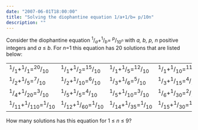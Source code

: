 ```yaml
---
date: "2007-06-01T18:00:00"
title: "Solving the diophantine equation 1/a+1/b= p/10n"
description: ""
---
```


<p>Consider the diophantine equation <sup>1</sup>/<sub><var>a</var></sub>+<sup>1</sup>/<sub><var>b</var></sub>= <sup><var>p</var></sup>/<sub>10<sup><var>n</var></sup></sub> with <var>a, b, p, n</var> positive integers and <var>a</var> ≤ <var>b</var>.
For <var>n</var>=1 this equation has 20 solutions that are listed below:</p>
<table><tr><td width="120"><sup>1</sup>/<sub>1</sub>+<sup>1</sup>/<sub>1</sub>=<sup>20</sup>/<sub>10</sub></td>
<td width="120"><sup>1</sup>/<sub>1</sub>+<sup>1</sup>/<sub>2</sub>=<sup>15</sup>/<sub>10</sub></td>
<td width="120"><sup>1</sup>/<sub>1</sub>+<sup>1</sup>/<sub>5</sub>=<sup>12</sup>/<sub>10</sub></td>
<td width="120"><sup>1</sup>/<sub>1</sub>+<sup>1</sup>/<sub>10</sub>=<sup>11</sup>/<sub>10</sub></td>
<td width="120"><sup>1</sup>/<sub>2</sub>+<sup>1</sup>/<sub>2</sub>=<sup>10</sup>/<sub>10</sub></td>
</tr><tr><td width="120"><sup>1</sup>/<sub>2</sub>+<sup>1</sup>/<sub>5</sub>=<sup>7</sup>/<sub>10</sub></td>
<td width="120"><sup>1</sup>/<sub>2</sub>+<sup>1</sup>/<sub>10</sub>=<sup>6</sup>/<sub>10</sub></td>
<td width="120"><sup>1</sup>/<sub>3</sub>+<sup>1</sup>/<sub>6</sub>=<sup>5</sup>/<sub>10</sub></td>
<td width="120"><sup>1</sup>/<sub>3</sub>+<sup>1</sup>/<sub>15</sub>=<sup>4</sup>/<sub>10</sub></td>
<td width="120"><sup>1</sup>/<sub>4</sub>+<sup>1</sup>/<sub>4</sub>=<sup>5</sup>/<sub>10</sub></td>
</tr><tr><td width="120"><sup>1</sup>/<sub>4</sub>+<sup>1</sup>/<sub>20</sub>=<sup>3</sup>/<sub>10</sub></td>
<td width="120"><sup>1</sup>/<sub>5</sub>+<sup>1</sup>/<sub>5</sub>=<sup>4</sup>/<sub>10</sub></td>
<td width="120"><sup>1</sup>/<sub>5</sub>+<sup>1</sup>/<sub>10</sub>=<sup>3</sup>/<sub>10</sub></td>
<td width="120"><sup>1</sup>/<sub>6</sub>+<sup>1</sup>/<sub>30</sub>=<sup>2</sup>/<sub>10</sub></td>
<td width="120"><sup>1</sup>/<sub>10</sub>+<sup>1</sup>/<sub>10</sub>=<sup>2</sup>/<sub>10</sub></td>
</tr><tr><td width="120"><sup>1</sup>/<sub>11</sub>+<sup>1</sup>/<sub>110</sub>=<sup>1</sup>/<sub>10</sub></td>
<td width="120"><sup>1</sup>/<sub>12</sub>+<sup>1</sup>/<sub>60</sub>=<sup>1</sup>/<sub>10</sub></td>
<td width="120"><sup>1</sup>/<sub>14</sub>+<sup>1</sup>/<sub>35</sub>=<sup>1</sup>/<sub>10</sub></td>
<td width="120"><sup>1</sup>/<sub>15</sub>+<sup>1</sup>/<sub>30</sub>=<sup>1</sup>/<sub>10</sub></td>
<td width="120"><sup>1</sup>/<sub>20</sub>+<sup>1</sup>/<sub>20</sub>=<sup>1</sup>/<sub>10</sub></td>
</tr></table><p>How many solutions has this equation for 1 ≤ <var>n</var> ≤ 9?</p>

